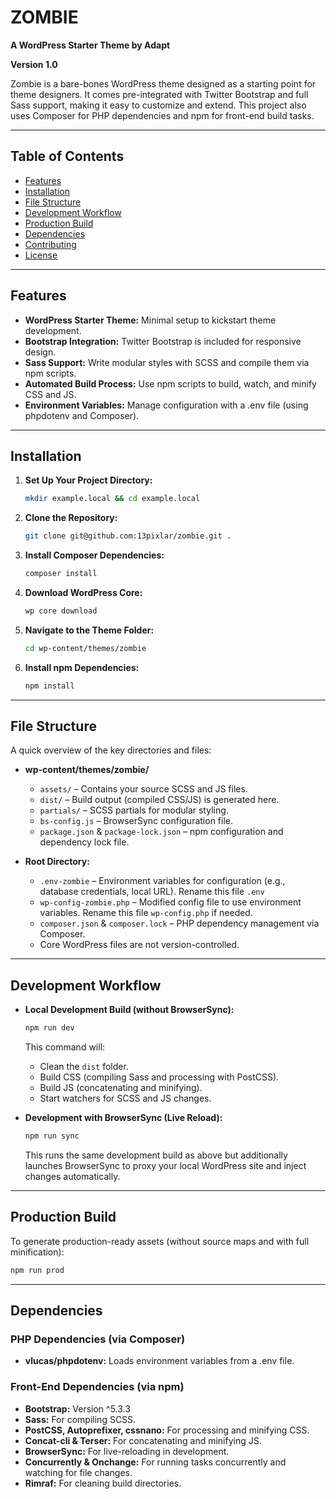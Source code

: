 # ZOMBIE

**A WordPress Starter Theme by Adapt**

**Version 1.0**

Zombie is a bare-bones WordPress theme designed as a starting point for theme designers. It comes pre-integrated with Twitter Bootstrap and full Sass support, making it easy to customize and extend. This project also uses Composer for PHP dependencies and npm for front-end build tasks.

---

## Table of Contents

- [Features](#features)
- [Installation](#installation)
- [File Structure](#file-structure)
- [Development Workflow](#development-workflow)
- [Production Build](#production-build)
- [Dependencies](#dependencies)
- [Contributing](#contributing)
- [License](#license)

---

## Features

- **WordPress Starter Theme:** Minimal setup to kickstart theme development.
- **Bootstrap Integration:** Twitter Bootstrap is included for responsive design.
- **Sass Support:** Write modular styles with SCSS and compile them via npm scripts.
- **Automated Build Process:** Use npm scripts to build, watch, and minify CSS and JS.
- **Environment Variables:** Manage configuration with a .env file (using phpdotenv and Composer).

---

## Installation

1. **Set Up Your Project Directory:**

    ```bash
    mkdir example.local && cd example.local
    ```

2. **Clone the Repository:**

    ```bash
    git clone git@github.com:13pixlar/zombie.git .
    ```

3. **Install Composer Dependencies:**

    ```bash
    composer install
    ```

4. **Download WordPress Core:**

    ```bash
    wp core download
    ```

5. **Navigate to the Theme Folder:**

    ```bash
    cd wp-content/themes/zombie
    ```

6. **Install npm Dependencies:**

    ```bash
    npm install
    ```

---

## File Structure

A quick overview of the key directories and files:

- **wp-content/themes/zombie/**
  - `assets/` – Contains your source SCSS and JS files.
  - `dist/` – Build output (compiled CSS/JS) is generated here.
  - `partials/` – SCSS partials for modular styling.
  - `bs-config.js` – BrowserSync configuration file.
  - `package.json` & `package-lock.json` – npm configuration and dependency lock file.

- **Root Directory:**
  - `.env-zombie` – Environment variables for configuration (e.g., database credentials, local URL). Rename this file `.env`
  - `wp-config-zombie.php` – Modified config file to use environment variables. Rename this file `wp-config.php` if needed.
  - `composer.json` & `composer.lock` – PHP dependency management via Composer.
  - Core WordPress files are not version-controlled.

---

## Development Workflow

- **Local Development Build (without BrowserSync):**

    ```bash
    npm run dev
    ```

    This command will:
    - Clean the `dist` folder.
    - Build CSS (compiling Sass and processing with PostCSS).
    - Build JS (concatenating and minifying).
    - Start watchers for SCSS and JS changes.

- **Development with BrowserSync (Live Reload):**

    ```bash
    npm run sync
    ```

    This runs the same development build as above but additionally launches BrowserSync to proxy your local WordPress site and inject changes automatically.

---

## Production Build

To generate production-ready assets (without source maps and with full minification):

```bash
npm run prod
```

---

## Dependencies

### PHP Dependencies (via Composer)
- **vlucas/phpdotenv:** Loads environment variables from a .env file.

### Front-End Dependencies (via npm)
- **Bootstrap:** Version ^5.3.3
- **Sass:** For compiling SCSS.
- **PostCSS, Autoprefixer, cssnano:** For processing and minifying CSS.
- **Concat-cli & Terser:** For concatenating and minifying JS.
- **BrowserSync:** For live-reloading in development.
- **Concurrently & Onchange:** For running tasks concurrently and watching for file changes.
- **Rimraf:** For cleaning build directories.
